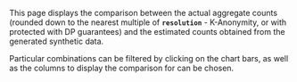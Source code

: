 This page displays the comparison between the actual aggregate counts (rounded down to the nearest multiple of **`resolution`** - K-Anonymity, or with protected with DP guarantees) and the estimated counts obtained from the generated synthetic data.

Particular combinations can be filtered by clicking on the chart bars, as well as the columns to display the comparison for can be chosen.
